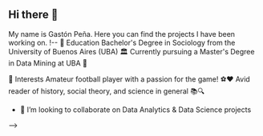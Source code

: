 ## Hi there 👋
My name is Gastón Peña. Here you can find the projects I have been working on.
!--
🔭 Education
Bachelor's Degree in Sociology from the University of Buenos Aires (UBA) 🏛️
Currently pursuing a Master's Degree in Data Mining at UBA 🧠

🌱 Interests
Amateur football player with a passion for the game! ⚽❤️
Avid reader of history, social theory, and science in general 📚🔍

- 👯 I’m looking to collaborate on Data Analytics & Data Science projects

-->


